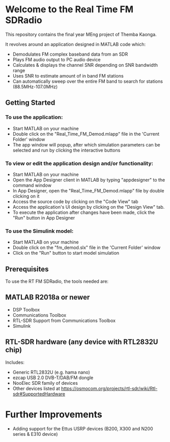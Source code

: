 # Welcome to the Real Time FM SDRadio

This repository contains the final year MEng project of Themba Kaonga.

It revolves around an application designed in MATLAB code which:

- Demodulates FM complex baseband data from an SDR
- Plays FM audio output to PC audio device
- Calculates & displays the channel SNR depending on SNR bandwidth range
- Uses SNR to estimate amount of in band FM stations 
- Can automatically sweep over the entire FM band to search for stations (88.5MHz-107.0MHz)

## Getting Started

### To use the application:
- Start MATLAB on your machine
- Double click on the "Real_Time_FM_Demod.mlapp" file in the 'Current Folder' window
- The app window will popup, after which simulation parameters can be selected and run by clicking the interactive buttons

### To view or edit the application design and/or functionality:
- Start MATLAB on your machine
- Open the App Designer client in MATLAB by typing "appdesigner" to the command window
- In App Designer, open the "Real_Time_FM_Demod.mlapp" file by double clicking on it
- Access the source code by clicking on the "Code View" tab
- Access the application's UI design by clicking on the "Design View" tab.
- To execute the application after changes have been made, click the "Run" button in App Designer 

### To use the Simulink model:
- Start MATLAB on your machine
- Double click on the "fm_demod.slx" file in the 'Current Folder' window
- Click on the "Run" button to start model simulation

## Prerequisites

To use the RT FM SDRadio, the tools needed are:

## MATLAB R2018a or newer
- DSP Toolbox
- Communications Toolbox
- RTL-SDR Support from Communications Toolbox
- Simulink

## RTL-SDR hardware (any device with RTL2832U chip)
Includes:
- Generic RTL2832U (e.g. hama nano)
- ezcap USB 2.0 DVB-T/DAB/FM dongle
- NooElec SDR family of devices
- Other devices listed at https://osmocom.org/projects/rtl-sdr/wiki/Rtl-sdr#SupportedHardware

# Further Improvements

- Adding support for the Ettus USRP devices (B200, X300 and N200 series & E310 device)



